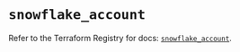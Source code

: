 # `snowflake_account`

Refer to the Terraform Registry for docs: [`snowflake_account`](https://registry.terraform.io/providers/snowflake-labs/snowflake/0.94.0/docs/resources/account).
